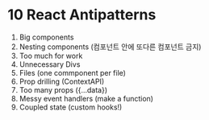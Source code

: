 # 10 React Antipatterns
1. Big components
2. Nesting components (컴포넌트 안에 또다른 컴포넌트 금지)
3. Too much for work
4. Unnecessary Divs
5. Files (one commponent per file)
7. Prop drilling (ContextAPI)
8. Too many props ({...data})
9. Messy event handlers (make a function)
10. Coupled state (custom hooks!)
